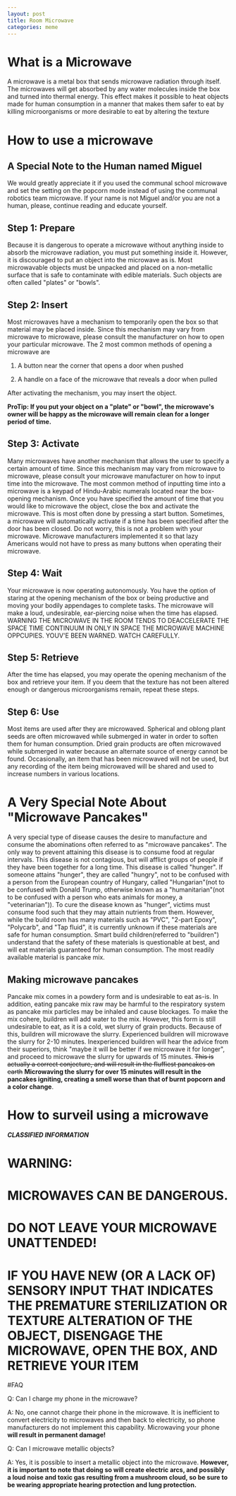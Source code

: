```yaml
---
layout: post
title: Room Microwave
categories: meme
---
```

# What is a Microwave

A microwave is a metal box that sends microwave radiation through itself. The microwaves will get absorbed by any water molecules inside the box and turned into thermal energy. This effect makes it possible to heat objects made for human consumption in a manner that makes them safer to eat by killing microorganisms or more desirable to eat by altering the texture

# How to use a microwave

## A Special Note to the Human named Miguel
We would greatly appreciate it if you used the communal school microwave and set the setting on the popcorn mode instead of using the communal robotics team microwave. If your name is not Miguel and/or you are not a human, please, continue reading and educate yourself.

## Step 1: Prepare

Because it is dangerous to operate a microwave without anything inside to absorb the microwave radiation, you must put something inside it. However, it is discouraged to put an object into the microwave as is. Most microwavable objects must be unpacked and placed on a non-metallic surface that is safe to contaminate with edible materials. Such objects are often called "plates" or "bowls".

## Step 2: Insert

Most microwaves have a mechanism to temporarily open the box so that material may be placed inside. Since this mechanism may vary from microwave to microwave, please consult the manufacturer on how to open your particular microwave. The 2 most common methods of opening a microwave are

1. A button near the corner that opens a door when pushed

1. A handle on a face of the microwave that reveals a door when pulled

After activating the mechanism, you may insert the object.

**ProTip: If you put your object on a "plate" or "bowl", the microwave's owner will be happy as the microwave will remain clean for a longer period of time.**

## Step 3: Activate

Many microwaves have another mechanism that allows the user to specify a certain amount of time. Since this mechanism may vary from microwave to microwave, please consult your microwave manufacturer on how to input time into the microwave. The most common method of inputting time into a microwave is a keypad of Hindu-Arabic numerals located near the box-opening mechanism. Once you have specified the amount of time that you would like to microwave the object, close the box and activate the microwave. This is most often done by pressing a start button. Sometimes, a microwave will automatically activate if a time has been specified after the door has been closed. Do not worry, this is not a problem with your microwave. Microwave manufacturers implemented it so that lazy Americans would not have to press as many buttons when operating their microwave.

## Step 4: Wait

Your microwave is now operating autonomously. You have the option of staring at the opening mechanism of the box or being productive and moving your bodily appendages to complete tasks. The microwave will make a loud, undesirable, ear-piercing noise when the time has elapsed. WARNING THE MICROWAVE IN THE ROOM TENDS TO DEACCELERATE THE SPACE TIME CONTINUUM IN ONLY IN SPACE THE MICROWAVE MACHINE OPPCUPIES. YOUV'E BEEN WARNED. WATCH CAREFULLY.


## Step 5: Retrieve

After the time has elapsed, you may operate the opening mechanism of the box and retrieve your item. If you deem that the texture has not been altered enough or dangerous microorganisms remain, repeat these steps.

## Step 6: Use

Most items are used after they are microwaved. Spherical and oblong plant seeds are often microwaved while submerged in water in order to soften them for human consumption. Dried grain products are often microwaved while submerged in water because an alternate source of energy cannot be found. Occasionally, an item that has been microwaved will not be used, but any recording of the item being microwaved will be shared and used to increase numbers in various locations.

# A Very Special Note About "Microwave Pancakes"

A very special type of disease causes the desire to manufacture and consume the abominations often referred to as "microwave pancakes". The only way to prevent attaining this disease is to consume food at regular intervals. This disease is not contagious, but will afflict groups of people if they have been together for a long time. This disease is called "hunger". If someone attains "hunger", they are called "hungry", not to be confused with a person from the European country of Hungary, called "Hungarian"\(not to be confused with Donald Trump, otherwise known as a "humanitarian"\(not to be confused with a person who eats animals for money, a "veterinarian")). To cure the disease known as "hunger", victims must consume food such that they may attain nutrients from them. However, while the build room has many materials such as "PVC", "2-part Epoxy", "Polycarb", and "Tap fluid", it is currently unknown if these materials are safe for human consumption. Smart build children(referred to "buildren") understand that the safety of these materials is questionable at best, and will eat materials guaranteed for human consumption. The most readily available material is pancake mix.

## Making microwave pancakes

Pancake mix comes in a powdery form and is undesirable to eat as-is. In addition, eating pancake mix raw may be harmful to the respiratory system as pancake mix particles may be inhaled and cause blockages. To make the mix cohere, buildren will add water to the mix. However, this form is still undesirable to eat, as it is a cold, wet slurry of grain products. Because of this, buildren will microwave the slurry. Experienced buildren will microwave the slurry for 2-10 minutes. Inexperienced buildren will hear the advice from their superiors, think "maybe it will be better if we microwave it for longer", and proceed to microwave the slurry for upwards of 15 minutes. ~~This is actually a correct conjecture, and will result in the fluffiest pancakes on earth~~ **Microwaving the slurry for over 15 minutes will result in the pancakes igniting, creating a smell worse than that of burnt popcorn and a color change**.

# How to surveil using a microwave

***CLASSIFIED INFORMATION***


# WARNING:

# MICROWAVES CAN BE DANGEROUS.
# DO NOT LEAVE YOUR MICROWAVE UNATTENDED!
# IF YOU HAVE NEW (OR A LACK OF) SENSORY INPUT THAT INDICATES THE PREMATURE STERILIZATION OR TEXTURE ALTERATION OF THE OBJECT, DISENGAGE THE MICROWAVE, OPEN THE BOX, AND RETRIEVE YOUR ITEM

#FAQ

Q: Can I charge my phone in the microwave?

A: No, one cannot charge their phone in the microwave. It is inefficient to convert electricity to microwaves and then back to electricity, so phone manufacturers do not implement this capability. Microwaving your phone **will result in permanent damage!**

Q: Can I microwave metallic objects?

A: Yes, it is possible to insert a metallic object into the microwave. **However, it is important to note that doing so will create electric arcs, and possibly a loud noise and toxic gas resulting from a mushroom cloud, so be sure to be wearing appropriate hearing protection and lung protection.**
